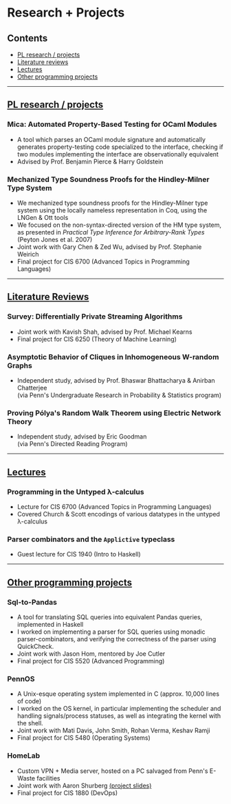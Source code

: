 # Research + Projects
## Contents
- [PL research / projects](#pl)
- [Literature reviews](#litreviews)
- [Lectures](#lectures)
- [Other programming projects](#others)

********************************************************************************
## [PL research / projects](#pl)

### Mica: Automated Property-Based Testing for OCaml Modules
- A tool which parses an OCaml module signature and automatically generates 
property-testing code specialized to the interface, checking if two modules
implementing the interface are observationally equivalent 
- Advised by Prof. Benjamin Pierce & Harry Goldstein

### Mechanized Type Soundness Proofs for the Hindley-Milner Type System
- We mechanized type soundness proofs for the Hindley-Milner type system using the 
locally nameless representation in Coq, using the LNGen & Ott tools
- We focused on the non-syntax-directed version of the HM type system, 
as presented in *Practical Type Inference for Arbitrary-Rank Types* (Peyton Jones et al. 2007)
- Joint work with Gary Chen & Zed Wu, advised by Prof. Stephanie Weirich
- Final project for CIS 6700 (Advanced Topics in Programming Languages)

********************************************************************************
## [Literature Reviews](#litreviews)

### Survey: Differentially Private Streaming Algorithms
- Joint work with Kavish Shah, advised by Prof. Michael Kearns
- Final project for CIS 6250 (Theory of Machine Learning)

### Asymptotic Behavior of Cliques in Inhomogeneous W-random Graphs
- Independent study, advised by Prof. Bhaswar Bhattacharya & Anirban Chatterjee        
(via Penn's Undergraduate Research in Probability & Statistics program)

### Proving Pólya's Random Walk Theorem using Electric Network Theory
- Independent study, advised by Eric Goodman         
(via Penn's Directed Reading Program)

********************************************************************************
## [Lectures](#lectures)

### Programming in the Untyped λ-calculus 
- Lecture for CIS 6700 (Advanced Topics in Programming Languages)
- Covered Church & Scott encodings of various datatypes in the untyped λ-calculus

### Parser combinators and the `Applictive` typeclass
- Guest lecture for CIS 1940 (Intro to Haskell)

********************************************************************************
## [Other programming projects](#others)
### Sql-to-Pandas
<!-- <img src="images/sql_pd.png" alt="sql-to-pandas" width="400" /> -->
- A tool for translating SQL queries into equivalent Pandas queries, implemented in Haskell
- I worked on implementing a parser for SQL queries using monadic parser-combinators, 
and verifying the correctness of the parser using QuickCheck. 
- Joint work with Jason Hom, mentored by Joe Cutler 
- Final project for CIS 5520 (Advanced Programming)

### PennOS 
- A Unix-esque operating system implemented in C (approx. 10,000 lines of code)
- I worked on the OS kernel, in particular implementing the scheduler and handling signals/process statuses, 
as well as integrating the kernel with the shell. 
- Joint work with Mati Davis, John Smith, Rohan Verma, Keshav Ramji
- Final project for CIS 5480 (Operating Systems)

### HomeLab
- Custom VPN + Media server, hosted on a PC salvaged from Penn's E-Waste facilities
- Joint work with Aaron Shurberg [(project slides)](https://docs.google.com/presentation/d/1fL55MLWr2VaVK5deRYRwu6vWKUUKeHCSRbeT5pGzqGA/edit?usp=sharing)
- Final project for CIS 1880 (DevOps)

